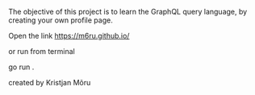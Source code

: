
The objective of this project is to learn the GraphQL query language, by creating your own profile page.


Open the link
https://m6ru.github.io/


or run from terminal

go run .


created by Kristjan Mõru

